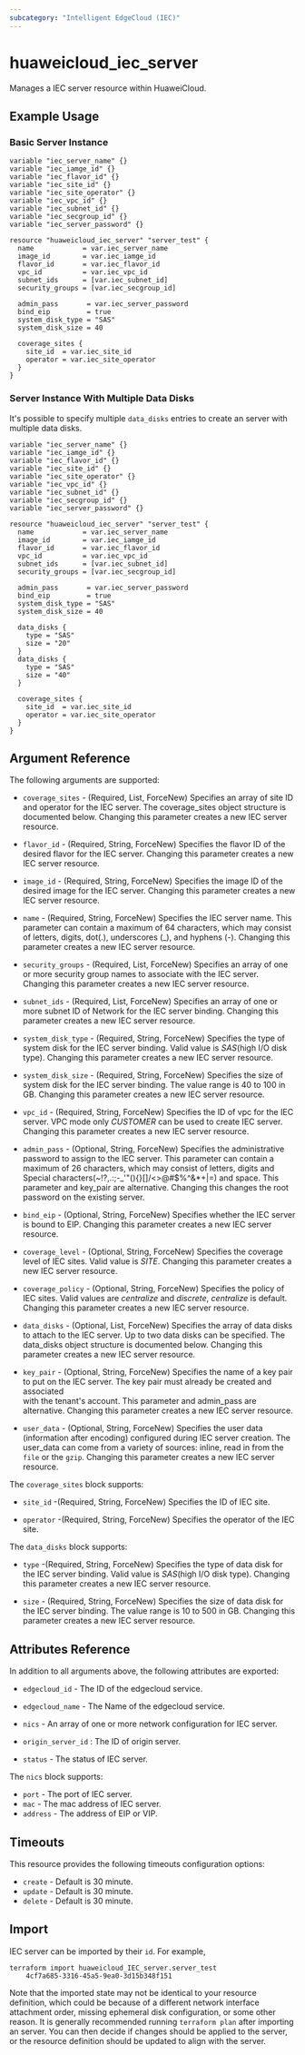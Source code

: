 ```yaml
---
subcategory: "Intelligent EdgeCloud (IEC)"
---
```


# huaweicloud\_iec\_server

Manages a IEC server resource within HuaweiCloud.

## Example Usage

### Basic Server Instance

```hcl
variable "iec_server_name" {}
variable "iec_iamge_id" {}
variable "iec_flavor_id" {}
variable "iec_site_id" {}
variable "iec_site_operator" {}
variable "iec_vpc_id" {}
variable "iec_subnet_id" {}
variable "iec_secgroup_id" {}
variable "iec_server_password" {}

resource "huaweicloud_iec_server" "server_test" {
  name            = var.iec_server_name
  image_id        = var.iec_iamge_id
  flavor_id       = var.iec_flavor_id
  vpc_id          = var.iec_vpc_id
  subnet_ids      = [var.iec_subnet_id]
  security_groups = [var.iec_secgroup_id]
  
  admin_pass       = var.iec_server_password
  bind_eip         = true
  system_disk_type = "SAS"
  system_disk_size = 40
  
  coverage_sites {
    site_id  = var.iec_site_id
    operator = var.iec_site_operator
  }
}
```

### Server Instance With Multiple Data Disks

It's possible to specify multiple `data_disks` entries to create an server 
with multiple data disks.

```hcl
variable "iec_server_name" {}
variable "iec_iamge_id" {}
variable "iec_flavor_id" {}
variable "iec_site_id" {}
variable "iec_site_operator" {}
variable "iec_vpc_id" {}
variable "iec_subnet_id" {}
variable "iec_secgroup_id" {}
variable "iec_server_password" {}

resource "huaweicloud_iec_server" "server_test" {
  name            = var.iec_server_name
  image_id        = var.iec_iamge_id
  flavor_id       = var.iec_flavor_id
  vpc_id          = var.iec_vpc_id
  subnet_ids      = [var.iec_subnet_id]
  security_groups = [var.iec_secgroup_id]
  
  admin_pass       = var.iec_server_password
  bind_eip         = true
  system_disk_type = "SAS"
  system_disk_size = 40

  data_disks {
    type = "SAS"
    size = "20"
  }
  data_disks {
    type = "SAS"
    size = "40"
  }

  coverage_sites {
    site_id  = var.iec_site_id
    operator = var.iec_site_operator
  }
}
```

## Argument Reference

The following arguments are supported:

* `coverage_sites` - (Required, List, ForceNew) Specifies an array of site ID 
    and operator for the IEC server. 
    The coverage_sites object structure is documented below.
    Changing this parameter creates a new IEC server resource.

* `flavor_id` - (Required, String, ForceNew) Specifies the flavor ID of the 
    desired flavor for the IEC server. 
    Changing this parameter creates a new IEC server resource.

* `image_id` - (Required, String, ForceNew) Specifies the image ID of the 
    desired image for the IEC server. 
    Changing this parameter creates a new IEC server resource.

* `name` - (Required, String, ForceNew) Specifies the IEC server name. 
    This parameter can contain a maximum of 64 characters, which may consist of 
    letters, digits, dot(.), underscores (_), and hyphens (-).
    Changing this parameter creates a new IEC server resource.

* `security_groups` - (Required, List, ForceNew) Specifies an array of one or 
    more security group names to associate with the IEC server. 
    Changing this parameter creates a new IEC server resource.

* `subnet_ids` - (Required, List, ForceNew) Specifies an array of one or more 
    subnet ID of Network for the IEC server binding. 
    Changing this parameter creates a new IEC server resource.

* `system_disk_type` - (Required, String, ForceNew) Specifies the type of system 
    disk for the IEC server binding. 
    Valid value is *SAS*(high I/O disk type).
    Changing this parameter creates a new IEC server resource.

* `system_disk_size` - (Required, String, ForceNew) Specifies the size of system 
    disk for the IEC server binding.  The value range is 40 to 100 in GB. 
    Changing this parameter creates a new IEC server resource.

* `vpc_id` - (Required, String, ForceNew) Specifies the ID of vpc for the IEC 
    server. VPC mode only *CUSTOMER* can be used to create IEC server.
    Changing this parameter creates a new IEC server resource.

* `admin_pass` - (Optional, String, ForceNew) Specifies the administrative 
    password to assign to the IEC server. This parameter can contain a maximum 
    of 26 characters, which may consist of letters, digits and Special 
    characters(~!?,.:;-_'"(){}[]/<>@#$%^&*+|\=) and space.
    This parameter and key_pair are alternative.
    Changing this changes the root password on the existing server.

* `bind_eip` - (Optional, String, ForceNew) Specifies whether the IEC server is 
    bound to EIP. Changing this parameter creates a new IEC server resource.

* `coverage_level` - (Optional, String, ForceNew) Specifies the coverage level 
    of IEC sites. Valid value is *SITE*.
    Changing this parameter creates a new IEC server resource.

* `coverage_policy` - (Optional, String, ForceNew) Specifies the policy of IEC 
    sites. Valid values are *centralize* and *discrete*, *centralize* is default.
    Changing this parameter creates a new IEC server resource.

* `data_disks` - (Optional, List, ForceNew) Specifies the array of data disks 
    to attach to the IEC server. Up to two data disks can be specified. 
    The data_disks object structure is documented below.
    Changing this parameter creates a new IEC server resource.

* `key_pair` - (Optional, String, ForceNew) Specifies the name of a key pair to 
    put on the IEC server. The key pair must already be created and associated \
    with the tenant's account.
    This parameter and admin_pass are alternative.
    Changing this parameter creates a new IEC server resource.

* `user_data` - (Optional, String, ForceNew) Specifies the user data (information
    after encoding) configured during IEC server creation. The user_data can come 
    from a variety of sources: inline, read in from the `file` or the `gzip`.
    Changing this parameter creates a new IEC server resource.    

The `coverage_sites` block supports:

* `site_id` -(Required, String, ForceNew) Specifies the ID of IEC site.

* `operator` -(Required, String, ForceNew) Specifies the operator of the IEC site.

The `data_disks` block supports:

* `type` -(Required, String, ForceNew) Specifies the type of data disk for the 
    IEC server binding. Valid value is *SAS*(high I/O disk type).
    Changing this parameter creates a new IEC server resource.

* `size` - (Required, String, ForceNew) Specifies the size of data disk for the 
    IEC server binding. The value range is 10 to 500 in GB. 
    Changing this parameter creates a new IEC server resource.

## Attributes Reference

In addition to all arguments above, the following attributes are exported:

* `edgecloud_id` - The ID of the edgecloud service.

* `edgecloud_name` - The Name of the edgecloud service.

* `nics` - An array of one or more network configuration for IEC server.

* `origin_server_id` : The ID of origin server.

* `status` - The status of IEC server.

The `nics` block supports:
* `port` - The port of IEC server.
* `mac` - The mac address of IEC server.
* `address` - The address of EIP or VIP.

## Timeouts
This resource provides the following timeouts configuration options:
- `create` - Default is 30 minute.
- `update` - Default is 30 minute.
- `delete` - Default is 30 minute.

## Import

IEC server can be imported by their `id`. For example,
```
terraform import huaweicloud_IEC_server.server_test 
    4cf7a685-3316-45a5-9ea0-3d15b348f151
```
Note that the imported state may not be identical to your resource definition, which 
could be because of a different network interface attachment order, missing ephemeral
disk configuration, or some other reason. It is generally recommended running 
`terraform plan` after importing an server. You can then decide if changes should
be applied to the server, or the resource definition should be updated to align
with the server. 
